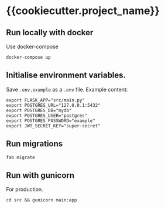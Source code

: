 # {{cookiecutter.project_name}}


## Run locally with docker

Use docker-compose
```
docker-compose up
```


## Initialise environment variables. 

Save `.env.example`  as a `.env` file.
Example content:

```
export FLASK_APP="src/main.py"
export POSTGRES_URL="127.0.0.1:5432"
export POSTGRES_DB="mydb"
export POSTGRES_USER="postgres"
export POSTGRES_PASSWORD="example"
export JWT_SECRET_KEY="super-secret"
```

## Run migrations

```
fab migrate
```


## Run with gunicorn
For production.
```
cd src && gunicorn main:app
```
